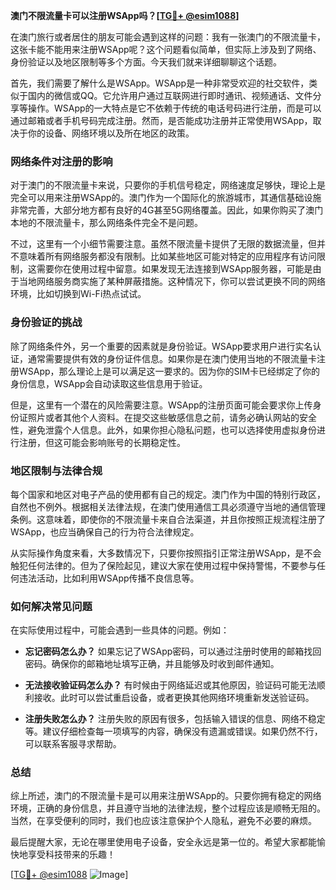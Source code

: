 **澳门不限流量卡可以注册WSApp吗？[[TG💪+ @esim1088](https://t.me/s/esim1088)]**

在澳门旅行或者居住的朋友可能会遇到这样的问题：我有一张澳门的不限流量卡，这张卡能不能用来注册WSApp呢？这个问题看似简单，但实际上涉及到了网络、身份验证以及地区限制等多个方面。今天我们就来详细聊聊这个话题。

首先，我们需要了解什么是WSApp。WSApp是一种非常受欢迎的社交软件，类似于国内的微信或QQ。它允许用户通过互联网进行即时通讯、视频通话、文件分享等操作。WSApp的一大特点是它不依赖于传统的电话号码进行注册，而是可以通过邮箱或者手机号码完成注册。然而，是否能成功注册并正常使用WSApp，取决于你的设备、网络环境以及所在地区的政策。

### **网络条件对注册的影响**

对于澳门的不限流量卡来说，只要你的手机信号稳定，网络速度足够快，理论上是完全可以用来注册WSApp的。澳门作为一个国际化的旅游城市，其通信基础设施非常完善，大部分地方都有良好的4G甚至5G网络覆盖。因此，如果你购买了澳门本地的不限流量卡，那么网络条件完全不是问题。

不过，这里有一个小细节需要注意。虽然不限流量卡提供了无限的数据流量，但并不意味着所有网络服务都没有限制。比如某些地区可能对特定的应用程序有访问限制，这需要你在使用过程中留意。如果发现无法连接到WSApp服务器，可能是由于当地网络服务商实施了某种屏蔽措施。这种情况下，你可以尝试更换不同的网络环境，比如切换到Wi-Fi热点试试。

### **身份验证的挑战**

除了网络条件外，另一个重要的因素就是身份验证。WSApp要求用户进行实名认证，通常需要提供有效的身份证件信息。如果你是在澳门使用当地的不限流量卡注册WSApp，那么理论上是可以满足这一要求的。因为你的SIM卡已经绑定了你的身份信息，WSApp会自动读取这些信息用于验证。

但是，这里有一个潜在的风险需要注意。WSApp的注册页面可能会要求你上传身份证照片或者其他个人资料。在提交这些敏感信息之前，请务必确认网站的安全性，避免泄露个人信息。此外，如果你担心隐私问题，也可以选择使用虚拟身份进行注册，但这可能会影响账号的长期稳定性。

### **地区限制与法律合规**

每个国家和地区对电子产品的使用都有自己的规定。澳门作为中国的特别行政区，自然也不例外。根据相关法律法规，在澳门使用通信工具必须遵守当地的通信管理条例。这意味着，即使你的不限流量卡来自合法渠道，并且你按照正规流程注册了WSApp，也应当确保自己的行为符合法律规定。

从实际操作角度来看，大多数情况下，只要你按照指引正常注册WSApp，是不会触犯任何法律的。但为了保险起见，建议大家在使用过程中保持警惕，不要参与任何违法活动，比如利用WSApp传播不良信息等。

### **如何解决常见问题**

在实际使用过程中，可能会遇到一些具体的问题。例如：

- **忘记密码怎么办？**
  如果忘记了WSApp密码，可以通过注册时使用的邮箱找回密码。确保你的邮箱地址填写正确，并且能够及时收到邮件通知。

- **无法接收验证码怎么办？**
  有时候由于网络延迟或其他原因，验证码可能无法顺利接收。此时可以尝试重启设备，或者更换其他网络环境重新发送验证码。

- **注册失败怎么办？**
  注册失败的原因有很多，包括输入错误的信息、网络不稳定等。建议仔细检查每一项填写的内容，确保没有遗漏或错误。如果仍然不行，可以联系客服寻求帮助。

### **总结**

综上所述，澳门的不限流量卡是可以用来注册WSApp的。只要你拥有稳定的网络环境，正确的身份信息，并且遵守当地的法律法规，整个过程应该是顺畅无阻的。当然，在享受便利的同时，我们也应该注意保护个人隐私，避免不必要的麻烦。

最后提醒大家，无论在哪里使用电子设备，安全永远是第一位的。希望大家都能愉快地享受科技带来的乐趣！

[[TG💪+ @esim1088](https://t.me/s/esim1088) ![Image](https://i.postimg.cc/4NQfJmqS/Snipaste-2025-05-13-00-14-12.png)]